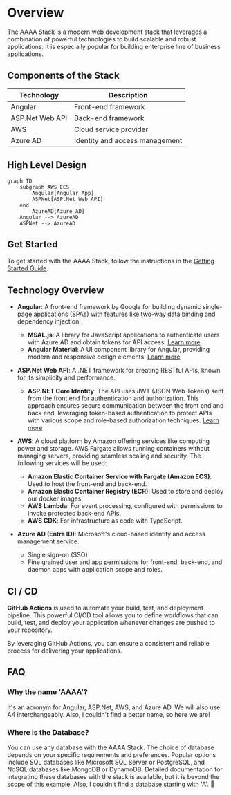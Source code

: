 # Overview

The AAAA Stack is a modern web development stack that leverages a combination of powerful technologies to build scalable and robust applications. It is especially popular for building enterprise line of business applications.

## Components of the Stack

| Technology      | Description                    |
| --------------- | ------------------------------ |
| Angular         | Front-end framework            |
| ASP.Net Web API | Back-end framework             |
| AWS             | Cloud service provider         |
| Azure AD        | Identity and access management |

## High Level Design

```mermaid
graph TD
    subgraph AWS ECS
        Angular[Angular App]
        ASPNet[ASP.Net Web API]
    end
        AzureAD[Azure AD]
    Angular --> AzureAD
    ASPNet --> AzureAD
```

## Get Started

To get started with the AAAA Stack, follow the instructions in the [Getting Started Guide](doc/getting-started.md).

## Technology Overview

- **Angular**: A front-end framework by Google for building dynamic single-page applications (SPAs) with features like two-way data binding and dependency injection.

  - **MSAL.js**: A library for JavaScript applications to authenticate users with Azure AD and obtain tokens for API access. [Learn more](https://github.com/AzureAD/microsoft-authentication-library-for-js)
  - **Angular Material**: A UI component library for Angular, providing modern and responsive design elements. [Learn more](https://material.angular.io/)

- **ASP.Net Web API**: A .NET framework for creating RESTful APIs, known for its simplicity and performance.

  - **ASP.NET Core Identity**: The API uses JWT (JSON Web Tokens) sent from the front end for authentication and authorization. This approach ensures secure communication between the front end and back end, leveraging token-based authentication to protect APIs with various scope and role-based authorization techniques. [Learn more](https://learn.microsoft.com/en-us/aspnet/core/security/authentication/identity)

- **AWS**: A cloud platform by Amazon offering services like computing power and storage. AWS Fargate allows running containers without managing servers, providing seamless scaling and security. The following services will be used:

  - **Amazon Elastic Container Service with Fargate (Amazon ECS)**: Used to host the front-end and back-end.
  - **Amazon Elastic Container Registry (ECR)**: Used to store and deploy our docker images.
  - **AWS Lambda**: For event processing, configured with permissions to invoke protected back-end APIs.
  - **AWS CDK**: For infrastructure as code with TypeScript.

- **Azure AD (Entra ID)**: Microsoft's cloud-based identity and access management service.
  - Single sign-on (SSO)
  - Fine grained user and app permissions for front-end, back-end, and daemon apps with application scope and roles.

## CI / CD

**GitHub Actions** is used to automate your build, test, and deployment pipeline. This powerful CI/CD tool allows you to define workflows that can build, test, and deploy your application whenever changes are pushed to your repository.

By leveraging GitHub Actions, you can ensure a consistent and reliable process for delivering your applications.

## FAQ

### Why the name 'AAAA'?

It's an acronym for Angular, ASP.Net, AWS, and Azure AD. We will also use A4 interchangeably. Also, I couldn't find a better name, so here we are!

### Where is the Database?

You can use any database with the AAAA Stack. The choice of database depends on your specific requirements and preferences. Popular options include SQL databases like Microsoft SQL Server or PostgreSQL, and NoSQL databases like MongoDB or DynamoDB. Detailed documentation for integrating these databases with the stack is available, but it is beyond the scope of this example. Also, I couldn't find a database starting with 'A'. 🙂

